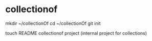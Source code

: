 collectionof
============
mkdir ~/collectionOf
cd ~/collectionOf
git init

touch README
collectionof project (internal project for collections)
